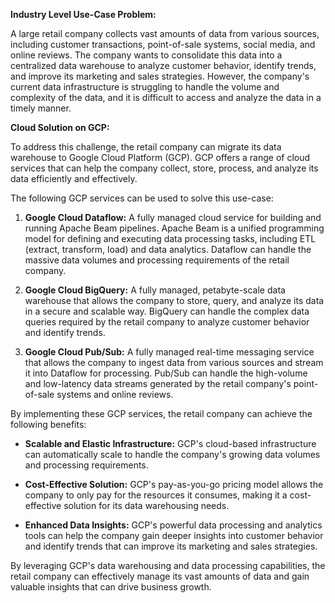 **Industry Level Use-Case Problem:**

A large retail company collects vast amounts of data from various sources, including customer transactions, point-of-sale systems, social media, and online reviews. The company wants to consolidate this data into a centralized data warehouse to analyze customer behavior, identify trends, and improve its marketing and sales strategies. However, the company's current data infrastructure is struggling to handle the volume and complexity of the data, and it is difficult to access and analyze the data in a timely manner.

**Cloud Solution on GCP:**

To address this challenge, the retail company can migrate its data warehouse to Google Cloud Platform (GCP). GCP offers a range of cloud services that can help the company collect, store, process, and analyze its data efficiently and effectively.

The following GCP services can be used to solve this use-case:

1. **Google Cloud Dataflow:** A fully managed cloud service for building and running Apache Beam pipelines. Apache Beam is a unified programming model for defining and executing data processing tasks, including ETL (extract, transform, load) and data analytics. Dataflow can handle the massive data volumes and processing requirements of the retail company.

2. **Google Cloud BigQuery:** A fully managed, petabyte-scale data warehouse that allows the company to store, query, and analyze its data in a secure and scalable way. BigQuery can handle the complex data queries required by the retail company to analyze customer behavior and identify trends.

3. **Google Cloud Pub/Sub:** A fully managed real-time messaging service that allows the company to ingest data from various sources and stream it into Dataflow for processing. Pub/Sub can handle the high-volume and low-latency data streams generated by the retail company's point-of-sale systems and online reviews.





By implementing these GCP services, the retail company can achieve the following benefits:

* **Scalable and Elastic Infrastructure:** GCP's cloud-based infrastructure can automatically scale to handle the company's growing data volumes and processing requirements.

* **Cost-Effective Solution:** GCP's pay-as-you-go pricing model allows the company to only pay for the resources it consumes, making it a cost-effective solution for its data warehousing needs.

* **Enhanced Data Insights:** GCP's powerful data processing and analytics tools can help the company gain deeper insights into customer behavior and identify trends that can improve its marketing and sales strategies.

By leveraging GCP's data warehousing and data processing capabilities, the retail company can effectively manage its vast amounts of data and gain valuable insights that can drive business growth.